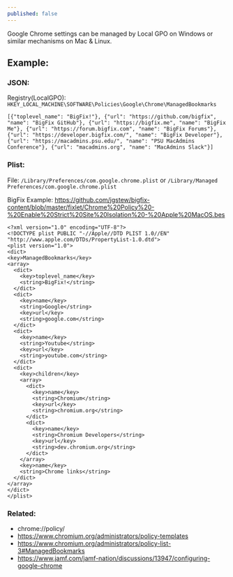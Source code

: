 ```yaml
---
published: false
---
```


Google Chrome settings can be managed by Local GPO on Windows or similar mechanisms on Mac & Linux.

## Example:

### JSON:

Registry(LocalGPO): `HKEY_LOCAL_MACHINE\SOFTWARE\Policies\Google\Chrome\ManagedBookmarks`

    [{"toplevel_name": "BigFix!"}, {"url": "https://github.com/bigfix", "name": "BigFix GitHub"}, {"url": "https://bigfix.me", "name": "BigFix Me"}, {"url": "https://forum.bigfix.com", "name": "BigFix Forums"}, {"url": "https://developer.bigfix.com/", "name": "BigFix Developer"}, {"url": "https://macadmins.psu.edu/", "name": "PSU MacAdmins Conference"}, {"url": "macadmins.org", "name": "MacAdmins Slack"}]

### Plist:

File: `/Library/Preferences/com.google.chrome.plist` or `/Library/Managed Preferences/com.google.chrome.plist`

BigFix Example: https://github.com/jgstew/bigfix-content/blob/master/fixlet/Chrome%20Policy%20-%20Enable%20Strict%20Site%20Isolation%20-%20Apple%20MacOS.bes

    <?xml version="1.0" encoding="UTF-8"?>
    <!DOCTYPE plist PUBLIC "-//Apple//DTD PLIST 1.0//EN" "http://www.apple.com/DTDs/PropertyList-1.0.dtd">
    <plist version="1.0">
    <dict>
    <key>ManagedBookmarks</key>
    <array>
      <dict>
        <key>toplevel_name</key>
        <string>BigFix!</string>
      </dict>
      <dict>
        <key>name</key>
        <string>Google</string>
        <key>url</key>
        <string>google.com</string>
      </dict>
      <dict>
        <key>name</key>
        <string>Youtube</string>
        <key>url</key>
        <string>youtube.com</string>
      </dict>
      <dict>
        <key>children</key>
        <array>
          <dict>
            <key>name</key>
            <string>Chromium</string>
            <key>url</key>
            <string>chromium.org</string>
          </dict>
          <dict>
            <key>name</key>
            <string>Chromium Developers</string>
            <key>url</key>
            <string>dev.chromium.org</string>
          </dict>
        </array>
        <key>name</key>
        <string>Chrome links</string>
      </dict>
    </array>
    </dict>
    </plist>

### Related:

- chrome://policy/
- https://www.chromium.org/administrators/policy-templates
- https://www.chromium.org/administrators/policy-list-3#ManagedBookmarks
- https://www.jamf.com/jamf-nation/discussions/13947/configuring-google-chrome
